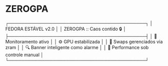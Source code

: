 # ZEROGPA
┌───────────────────────────────────────────┐
│           FEDORA ESTÁVEL v2.0            │
│       ZEROGPA :: Caos contido 🔒         │
├───────────────────────────────────────────┤
│ 🔧 Monitoramento ativo                   │
│ ⚙️  GPU estabilizada                     │
│ 🧠 Swaps gerenciados via zram            │
│ 🔍 Banner inteligente como alarme        │
│ 🚀 Performance sob controle manual       │
└───────────────────────────────────────────┘

